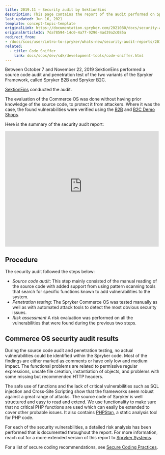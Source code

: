 ```yaml
---
title: 2019.11 — Security audit by SektionEins
description: This page contains the report of the audit performed on Spryker Commerce OS.
last_updated: Jun 16, 2021
template: concept-topic-template
originalLink: https://documentation.spryker.com/2021080/docs/security-audit
originalArticleId: 7da78594-14c0-4a77-9296-4ad39a2c085a
redirect_from:
- /docs/scos/user/intro-to-spryker/whats-new/security-audit-reports/2019.11-security-audit-by-sektioneins.html
related:
  - title: Code Sniffer
    link: docs/scos/dev/sdk/development-tools/code-sniffer.html
---
```


Between October 7 and November 22, 2019 SektionEins performed a source code audit and penetration test of the two variants of the Spryker Framework, called Spryker B2B and Spryker B2C.

[SektionEins](https://www.sektioneins.de/) conducted the audit.

The evaluation of the Commerce OS was done without having prior knowledge of the source code, to protect it from attackers. Where it was the case, the found vulnerabilities were verified using the [B2B](/docs/about/all/b2b-suite.html) and [B2C Demo Shops](/docs/about/all/b2c-suite.html).

Here is the summary of the security audit report:

<embed src="https://spryker.s3.eu-central-1.amazonaws.com/docs/About/What's+new/Security+audit/Summary-Report-Spryker-B2B-B2C-201907.0.pdf" width="500" height="375"
 type="application/pdf">

## Procedure

The security audit followed the steps below:
- *Source code audit*: This step mainly consisted of the manual reading of the source code with added support from using pattern scanning tools that search for specific functions known to add vulnerabilities to the system.
- *Penetration testing*: The Spryker Commerce OS was tested manually as well as with automated attack tools to detect the most obvious security issues.
- *Risk assessment* A risk evaluation was performed on all the vulnerabilities that were found during the previous two steps.

## Commerce OS security audit results

During the source code audit and penetration testing, no actual vulnerabilities could be identified within the Spryker code. Most of the findings are either marked as comments or have only low and medium impact. The functional problems are related to permissive regular expressions, unsafe file creation, instantiation of objects, and problems with some missing but recommended HTTP headers.

The safe use of functions and the lack of critical vulnerabilities such as SQL injection and Cross-Site Scripting show that the frameworks seem robust against a great range of attacks. The source code of Spryker is well structured and easy to read and extend. We use functionality to make sure that no critical PHP functions are used which can easily be extended to cover other probable issues. It also contains [PHPStan](https://github.com/phpstan/phpstan), a static analysis tool for PHP code.

For each of the security vulnerabilities, a detailed risk analysis has been performed that is documented throughout the report. For more information,  reach out for a more extended version of this report to [Spryker Systems](mailto:academy@spryker.com).

For a list of secure coding recommendations, see [Secure Coding Practices](/docs/dg/dev/guidelines/coding-guidelines/secure-coding-practices.html).
